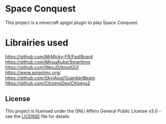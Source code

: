 # Space Conquest

This project is a minecraft spigot plugin to play Space Conquest.

# Librairies used

<https://github.com/MrMicky-FR/FastBoard>  
<https://github.com/MinusKube/SmartInvs>  
<https://github.com/WesJD/AnvilGUI>  
<https://www.spigotmc.org/>  
<https://github.com/SkytAsul/GuardianBeam>  
<https://github.com/CitizensDev/Citizens2>

## License

This project is licensed under the GNU Affero General Public License v3.0 - see the [LICENSE](LICENSE) file for details
